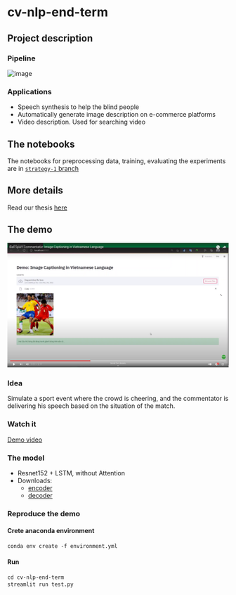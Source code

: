 # cv-nlp-end-term

## Project description

### Pipeline

![image](https://user-images.githubusercontent.com/28902802/136682525-cd8aea0f-efab-4089-bb36-777934fcbf8d.png)

### Applications

- Speech synthesis to help the blind people
- Automatically generate image description on e-commerce platforms
- Video description. Used for searching video

## The notebooks

The notebooks for preprocessing data, training, evaluating the experiments are in [`strategy-1` branch](https://github.com/congphase/img-captioning-in-vietnamese/tree/strategy-1/notebooks)

## More details
Read our thesis [here](docs/Final_report.pdf)

## The demo
![](docs/demo_screen.png)
### Idea

Simulate a sport event where the crowd is cheering, and the commentator is delivering his speech based on the situation of the match.

### Watch it
[Demo video](https://youtu.be/jcMWzUln6Rs)

### The model

- Resnet152 + LSTM, without Attention
- Downloads:
  - [encoder](https://drive.google.com/file/d/1mrRQaHuPRClyW_TklpVmnlu4jb-_J5xX/view?usp=sharing)
  - [decoder](https://drive.google.com/file/d/12e-P6eQfmm_tU05f8-a-xF-DIvEKcBso/view?usp=sharing)

### Reproduce the demo

#### Crete anaconda environment

```
conda env create -f environment.yml
```

#### Run

```
cd cv-nlp-end-term
streamlit run test.py
```
